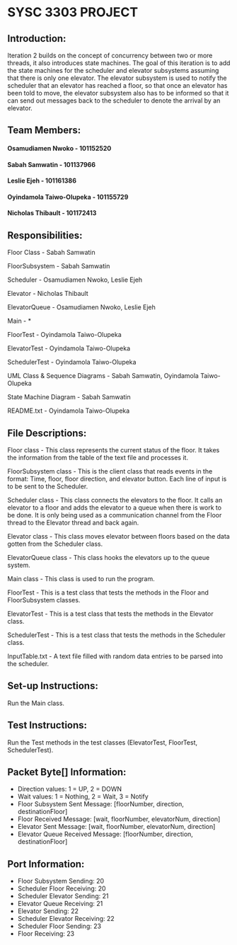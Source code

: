 # SYSC 3303 PROJECT

## Introduction:
Iteration 2 builds on the concept of concurrency between two or more threads, it also introduces state machines.
The goal of this iteration is to add the state machines for the scheduler and elevator subsystems assuming that
there is only one elevator. The elevator subsystem is used to notify the scheduler that an elevator has
reached a floor, so that once an elevator has been told to move, the elevator subsystem also has to be informed so that it can send out messages back to the scheduler to denote the arrival by an elevator.


## Team Members:
#### Osamudiamen Nwoko - 101152520
#### Sabah Samwatin - 101137966
#### Leslie Ejeh - 101161386
#### Oyindamola Taiwo-Olupeka - 101155729
#### Nicholas Thibault - 101172413


## Responsibilities:

Floor Class - Sabah Samwatin

FloorSubsystem - Sabah Samwatin

Scheduler - Osamudiamen Nwoko, Leslie Ejeh

Elevator - Nicholas Thibault

ElevatorQueue - Osamudiamen Nwoko, Leslie Ejeh

Main - *

FloorTest -  Oyindamola Taiwo-Olupeka

ElevatorTest - Oyindamola Taiwo-Olupeka

SchedulerTest - Oyindamola Taiwo-Olupeka

UML Class & Sequence Diagrams - Sabah Samwatin, Oyindamola Taiwo-Olupeka

State Machine Diagram - Sabah Samwatin

README.txt - Oyindamola Taiwo-Olupeka


## File Descriptions:

Floor class - This class represents the current status of the floor. It takes the information from the table of the text file and processes it.

FloorSubsystem class - This is the client class that reads events in the format: Time, floor, floor direction, and elevator button. Each line of input is to be sent to the Scheduler.

Scheduler class - This class connects the elevators to the floor. It calls an elevator to a floor and adds the elevator to a queue when there is work to be done. It is only being used as a communication channel from the Floor thread to the Elevator thread and back again.

Elevator class - This class moves elevator between floors based on the data gotten from the Scheduler class.

ElevatorQueue class - This class hooks the elevators up to the queue system.

Main class - This class is used to run the program.

FloorTest - This is a test class that tests the methods in the Floor and FloorSubsystem classes.

ElevatorTest - This is a test class that tests the methods in the Elevator class.

SchedulerTest - This is a test class that tests the methods in the Scheduler class.

InputTable.txt - A text file filled with random data entries to be parsed into the scheduler.


## Set-up Instructions:
Run the Main class.

## Test Instructions:
Run the Test methods in the test classes (ElevatorTest, FloorTest, SchedulerTest).

## Packet Byte[] Information:
- Direction values: 1 = UP, 2 = DOWN
- Wait values: 1 = Nothing, 2 = Wait, 3 = Notify
- Floor Subsystem Sent Message: [floorNumber, direction, destinationFloor]
- Floor Received Message: [wait, floorNumber, elevatorNum, direction]
- Elevator Sent Message: [wait, floorNumber, elevatorNum, direction]
- Elevator Queue Received Message: [floorNumber, direction, destinationFloor]

## Port Information:
- Floor Subsystem Sending: 20
- Scheduler Floor Receiving: 20
- Scheduler Elevator Sending: 21
- Elevator Queue Receiving: 21
- Elevator Sending: 22
- Scheduler Elevator Receiving: 22
- Scheduler Floor Sending: 23
- Floor Receiving: 23
